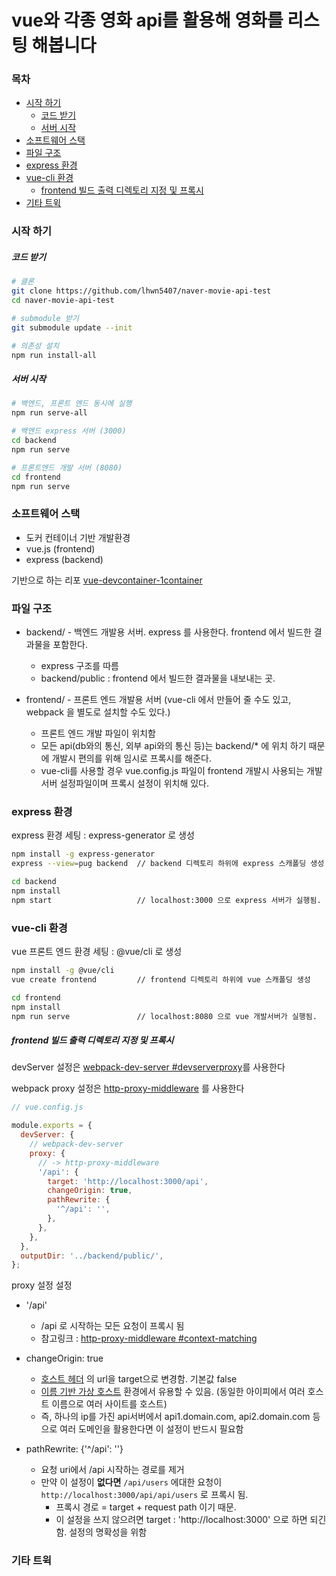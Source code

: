 # vue와 각종 영화 api를 활용해 영화를 리스팅 해봅니다

### 목차

<!-- 아래는 npm run update-readme-toc 를 활용한 자동 목차 삽입 구간임. pre-commit hook에 의해 자동 갱신 -->

<!-- prettier-ignore-start -->
<!-- START doctoc generated TOC please keep comment here to allow auto update -->
<!-- DON'T EDIT THIS SECTION, INSTEAD RE-RUN doctoc TO UPDATE -->


- [시작 하기](#%EC%8B%9C%EC%9E%91-%ED%95%98%EA%B8%B0)
    - [코드 받기](#%EC%BD%94%EB%93%9C-%EB%B0%9B%EA%B8%B0)
    - [서버 시작](#%EC%84%9C%EB%B2%84-%EC%8B%9C%EC%9E%91)
- [소프트웨어 스택](#%EC%86%8C%ED%94%84%ED%8A%B8%EC%9B%A8%EC%96%B4-%EC%8A%A4%ED%83%9D)
- [파일 구조](#%ED%8C%8C%EC%9D%BC-%EA%B5%AC%EC%A1%B0)
- [express 환경](#express-%ED%99%98%EA%B2%BD)
- [vue-cli 환경](#vue-cli-%ED%99%98%EA%B2%BD)
    - [frontend 빌드 출력 디렉토리 지정 및 프록시](#frontend-%EB%B9%8C%EB%93%9C-%EC%B6%9C%EB%A0%A5-%EB%94%94%EB%A0%89%ED%86%A0%EB%A6%AC-%EC%A7%80%EC%A0%95-%EB%B0%8F-%ED%94%84%EB%A1%9D%EC%8B%9C)
- [기타 트윅](#%EA%B8%B0%ED%83%80-%ED%8A%B8%EC%9C%85)

<!-- END doctoc generated TOC please keep comment here to allow auto update -->
<!-- prettier-ignore-end -->

### 시작 하기

##### 코드 받기

```bash
# 클론
git clone https://github.com/lhwn5407/naver-movie-api-test
cd naver-movie-api-test

# submodule 받기
git submodule update --init

# 의존성 설치
npm run install-all
```

##### 서버 시작

```bash
# 백엔드, 프론트 엔드 동시에 실행
npm run serve-all

# 백엔드 express 서버 (3000)
cd backend
npm run serve

# 프론트엔드 개발 서버 (8080)
cd frontend
npm run serve
```

### 소프트웨어 스택

- 도커 컨테이너 기반 개발환경
- vue.js (frontend)
- express (backend)

기반으로 하는 리포 [vue-devcontainer-1container](https://github.com/lhwn5407/vue-devcontainer-1container)

### 파일 구조

- backend/ - 백엔드 개발용 서버. express 를 사용한다. frontend 에서 빌드한 결과물을 포함한다.

  - express 구조를 따름
  - backend/public : frontend 에서 빌드한 결과물을 내보내는 곳.

- frontend/ - 프론트 엔드 개발용 서버 (vue-cli 에서 만들어 줄 수도 있고, webpack 을 별도로 설치할 수도 있다.)
  - 프론트 엔드 개발 파일이 위치함
  - 모든 api(db와의 통신, 외부 api와의 통신 등)는 backend/\* 에 위치 하기 때문에 개발시 편의를 위해 임시로 프록시를 해준다.
  - vue-cli를 사용할 경우 vue.config.js 파일이 frontend 개발시 사용되는 개발서버 설정파일이며 프록시 설정이 위치해 있다.

### express 환경

express 환경 세팅 : express-generator 로 생성

```bash
npm install -g express-generator
express --view=pug backend	// backend 디렉토리 하위에 express 스캐폴딩 생성

cd backend
npm install
npm start					// localhost:3000 으로 express 서버가 실행됨.
```

### vue-cli 환경

vue 프론트 엔드 환경 세팅 : @vue/cli 로 생성

```bash
npm install -g @vue/cli
vue create frontend 		// frontend 디렉토리 하위에 vue 스캐폴딩 생성

cd frontend
npm install
npm run serve				// localhost:8080 으로 vue 개발서버가 실행됨.
```

##### frontend 빌드 출력 디렉토리 지정 및 프록시

devServer 설정은 [webpack-dev-server #devserverproxy](https://webpack.js.org/configuration/dev-server/#devserverproxy)를 사용한다

webpack proxy 설정은 [http-proxy-middleware](https://github.com/chimurai/http-proxy-middleware#http-proxy-middleware-options) 를 사용한다

```js
// vue.config.js

module.exports = {
  devServer: {
    // webpack-dev-server
    proxy: {
      // -> http-proxy-middleware
      '/api': {
        target: 'http://localhost:3000/api',
        changeOrigin: true,
        pathRewrite: {
          '^/api': '',
        },
      },
    },
  },
  outputDir: '../backend/public/',
};
```

proxy 설정 설정

- '/api'

  - /api 로 시작하는 모든 요청이 프록시 됨
  - 참고링크 : [http-proxy-middleware #context-matching](https://github.com/chimurai/http-proxy-middleware#context-matching)

- changeOrigin: true
  - [호스트 헤더](https://developer.mozilla.org/ko/docs/Web/HTTP/Headers/Host) 의 url을 target으로 변경함. 기본값 false
  - [이름 기반 가상 호스트](https://en.wikipedia.org/wiki/Virtual_hosting#Name-based) 환경에서 유용할 수 있음. (동일한 아이피에서 여러 호스트 이름으로 여러 사이트를 호스트)
  - 즉, 하나의 ip를 가진 api서버에서 api1.domain.com, api2.domain.com 등으로 여러 도메인을 활용한다면 이 설정이 반드시 필요함
- pathRewrite: {'^/api': ''}
  - 요청 uri에서 /api 시작하는 경로를 제거
  - 만약 이 설정이 **없다면** `/api/users` 에대한 요청이 `http://localhost:3000/api/api/users` 로 프록시 됨.
    - 프록시 경로 = target + request path 이기 때문.
    - 이 설정을 쓰지 않으려면 target : 'http://localhost:3000' 으로 하면 되긴 함. 설정의 명확성을 위함

### 기타 트윅
